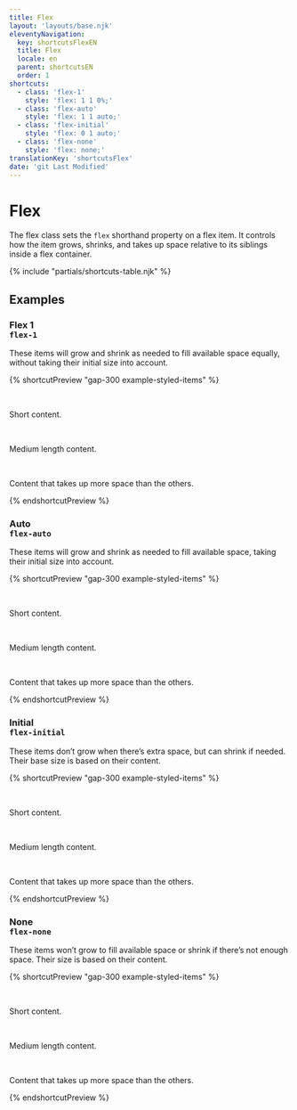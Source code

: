 ```yaml
---
title: Flex
layout: 'layouts/base.njk'
eleventyNavigation:
  key: shortcutsFlexEN
  title: Flex
  locale: en
  parent: shortcutsEN
  order: 1
shortcuts:
  - class: 'flex-1'
    style: 'flex: 1 1 0%;'
  - class: 'flex-auto'
    style: 'flex: 1 1 auto;'
  - class: 'flex-initial'
    style: 'flex: 0 1 auto;'
  - class: 'flex-none'
    style: 'flex: none;'
translationKey: 'shortcutsFlex'
date: 'git Last Modified'
---
```


# Flex

The flex class sets the `flex` shorthand property on a flex item. It controls how the item grows, shrinks, and takes up space relative to its siblings inside a flex container.

{% include "partials/shortcuts-table.njk" %}

## Examples

### Flex 1<br/>`flex-1`

These items will grow and shrink as needed to fill available space equally, without taking their initial size into account.

{% shortcutPreview "gap-300 example-styled-items" %}

<div class="d-flex">
  <p class="flex-1">Short content.</p>
  <p class="flex-1">Medium length content.</p>
  <p class="flex-1">Content that takes up more space than the others.</p>
</div>
{% endshortcutPreview %}

### Auto<br/>`flex-auto`

These items will grow and shrink as needed to fill available space, taking their initial size into account.

{% shortcutPreview "gap-300 example-styled-items" %}

<div class="d-flex">
  <p class="flex-auto">Short content.</p>
  <p class="flex-auto">Medium length content.</p>
  <p class="flex-auto">Content that takes up more space than the others.</p>
</div>
{% endshortcutPreview %}

### Initial<br/>`flex-initial`

These items don’t grow when there’s extra space, but can shrink if needed. Their base size is based on their content.

{% shortcutPreview "gap-300 example-styled-items" %}

<div class="d-flex">
  <p class="flex-initial">Short content.</p>
  <p class="flex-initial">Medium length content.</p>
  <p class="flex-initial">Content that takes up more space than the others.</p>
</div>
{% endshortcutPreview %}

### None<br/>`flex-none`

These items won’t grow to fill available space or shrink if there’s not enough space. Their size is based on their content.

{% shortcutPreview "gap-300 example-styled-items" %}

<div class="d-flex">
  <p class="flex-none">Short content.</p>
  <p class="flex-none">Medium length content.</p>
  <p class="flex-none">Content that takes up more space than the others.</p>
</div>
{% endshortcutPreview %}

